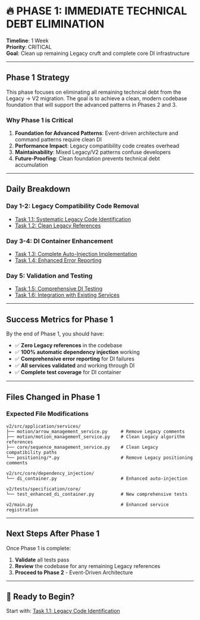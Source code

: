 # 🔥 **PHASE 1: IMMEDIATE TECHNICAL DEBT ELIMINATION**

**Timeline**: 1 Week  
**Priority**: CRITICAL  
**Goal**: Clean up remaining Legacy cruft and complete core DI infrastructure

---

## **Phase 1 Strategy**

This phase focuses on eliminating all remaining technical debt from the Legacy → V2 migration. The goal is to achieve a clean, modern codebase foundation that will support the advanced patterns in Phases 2 and 3.

### **Why Phase 1 is Critical**

1. **Foundation for Advanced Patterns**: Event-driven architecture and command patterns require clean DI
2. **Performance Impact**: Legacy compatibility code creates overhead
3. **Maintainability**: Mixed Legacy/V2 patterns confuse developers
4. **Future-Proofing**: Clean foundation prevents technical debt accumulation

---

## **Daily Breakdown**

### **Day 1-2: Legacy Compatibility Code Removal**

- [Task 1.1: Systematic Legacy Code Identification](02_legacy_code_identification.md)
- [Task 1.2: Clean Legacy References](03_legacy_code_cleanup.md)

### **Day 3-4: DI Container Enhancement**

- [Task 1.3: Complete Auto-Injection Implementation](04_di_container_enhancement.md)
- [Task 1.4: Enhanced Error Reporting](05_enhanced_error_reporting.md)

### **Day 5: Validation and Testing**

- [Task 1.5: Comprehensive DI Testing](06_validation_and_testing.md)
- [Task 1.6: Integration with Existing Services](07_service_integration.md)

---

## **Success Metrics for Phase 1**

By the end of Phase 1, you should have:

- ✅ **Zero Legacy references** in the codebase
- ✅ **100% automatic dependency injection** working
- ✅ **Comprehensive error reporting** for DI failures
- ✅ **All services validated** and working through DI
- ✅ **Complete test coverage** for DI container

---

## **Files Changed in Phase 1**

### **Expected File Modifications**

```
v2/src/application/services/
├── motion/arrow_management_service.py     # Remove Legacy comments
├── motion/motion_management_service.py    # Clean Legacy algorithm references
├── core/sequence_management_service.py    # Clean Legacy compatibility paths
└── positioning/*.py                       # Remove Legacy positioning comments

v2/src/core/dependency_injection/
└── di_container.py                        # Enhanced auto-injection

v2/tests/specification/core/
└── test_enhanced_di_container.py          # New comprehensive tests

v2/main.py                                 # Enhanced service registration
```

---

## **Next Steps After Phase 1**

Once Phase 1 is complete:

1. **Validate** all tests pass
2. **Review** the codebase for any remaining Legacy references
3. **Proceed to Phase 2** - Event-Driven Architecture

---

## 🚀 **Ready to Begin?**

Start with: [Task 1.1: Legacy Code Identification](02_legacy_code_identification.md)
